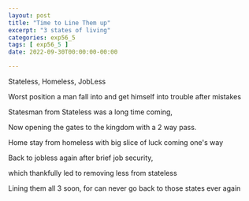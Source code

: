 ```yaml
---
layout: post
title: "Time to Line Them up"
excerpt: "3 states of living"
categories: exp56_5
tags: [ exp56_5 ]
date: 2022-09-30T00:00:00-00:00

---
```


Stateless, Homeless, JobLess

Worst position a man fall into and get himself into trouble after mistakes

Statesman from Stateless was a long time coming,

Now opening the gates to the kingdom with a 2 way pass.

Home stay from homeless with big slice of luck coming one's way

Back to jobless again after brief job security,

which thankfully led to removing less from stateless

Lining them all 3 soon, for can never go back to those states ever again
